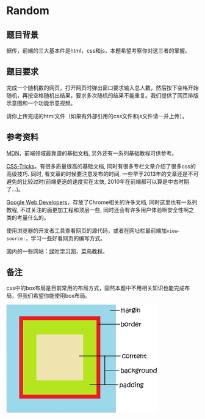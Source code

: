 # Random
## 题目背景

据传，前端的三大基本件是html，css和js，本题希望考察你对这三者的掌握。

## 题目要求

完成一个随机数的网页，打开网页时弹出窗口要求输入总人数，然后按下空格开始随机，再按空格随机出结果，要求多次随机的结果不能重复。我们提供了网页排版示意图和一个功能示意视频。

请你上传完成的html文件（如果有外部引用的css文件和js文件请一并上传）。

## 参考资料

[MDN](https://developer.mozilla.org/en-US/)，前端领域最靠谱的基础文档, 另外还有一系列基础教程可供参考。

[CSS-Tricks](https://css-tricks.com/)，有很多质量很高的基础文档, 同时有很多专栏文章介绍了很多css的高级技巧. 同时, 看文章的时候要注意发布的时间, 一些早于2013年的文章还是不可避免的比较过时(前端更迭的速度实在太快, 2010年在前端都可以算是中古时期了...)。

[Google Web Developers](https://developers.google.com/web/)，存放了Chrome相关的许多文档, 同时这里也有一系列教程, 不过关注的面更加工程和顶层一些, 同时还会有许多用户体验啊安全性啊之类的考量什么的。

使用浏览器的开发者工具查看网页的源代码，或者在网址栏最前端加`view-source:`，学习一些好看网页的编写方式。

国内的一些网站：[绿叶学习网](http://www.lvyestudy.com/)，[菜鸟教程](https://www.runoob.com/)。

## 备注

css中的box布局是目前常用的布局方式，固然本题中不用相关知识也能完成布局，但我们希望你能使用box布局。

![有个box](./有个box.png)
